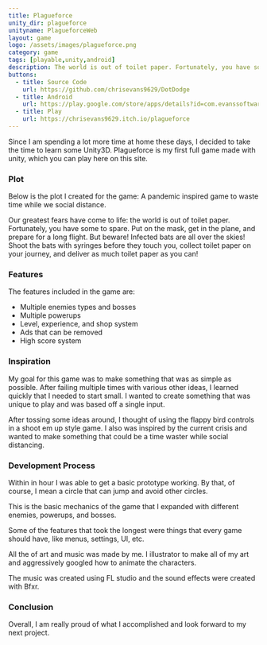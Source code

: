 ```yaml
---
title: Plagueforce
unity_dir: plagueforce
unityname: PlagueforceWeb
layout: game
logo: /assets/images/plagueforce.png
category: game
tags: [playable,unity,android]
description: The world is out of toilet paper. Fortunately, you have some to spare.
buttons:
  - title: Source Code
    url: https://github.com/chrisevans9629/DotDodge
  - title: Android
    url: https://play.google.com/store/apps/details?id=com.evanssoftware.coronaforce
  - title: Play
    url: https://chrisevans9629.itch.io/plagueforce
---
```

Since I am spending a lot more time at home these days, I decided to take the time to learn some Unity3D.  Plagueforce is my first full game made with unity, which you can play here on this site.

### Plot
Below is the plot I created for the game: A pandemic inspired game to waste time while we social distance.

Our greatest fears have come to life: the world is out of toilet paper. Fortunately, you have some to spare. Put on the mask, get in the plane, and prepare for a long flight. But beware! Infected bats are all over the skies! Shoot the bats with syringes before they touch you, collect toilet paper on your journey, and deliver as much toilet paper as you can!

### Features
The features included in the game are:
- Multiple enemies types and bosses
- Multiple powerups
- Level, experience, and shop system
- Ads that can be removed
- High score system

### Inspiration 
My goal for this game was to make something that was as simple as possible.  After failing multiple times with various other ideas, I learned quickly that I needed to start small.  I wanted to create something that was unique to play and was based off a single input.

After tossing some ideas around, I thought of using the flappy bird controls in a shoot em up style game.  I also was inspired by the current crisis and wanted to make something that could be a time waster while social distancing.

### Development Process
Within in hour I was able to get a basic prototype working.  By that, of course, I mean a circle that can jump and avoid other circles.

This is the basic mechanics of the game that I expanded with different enemies, powerups, and bosses.

Some of the features that took the longest were things that every game should have, like menus, settings, UI, etc.

All the of art and music was made by me.  I illustrator to make all of my art and aggressively googled how to animate the characters.

The music was created using FL studio and the sound effects were created with Bfxr.

### Conclusion

Overall, I am really proud of what I accomplished and look forward to my next project.
